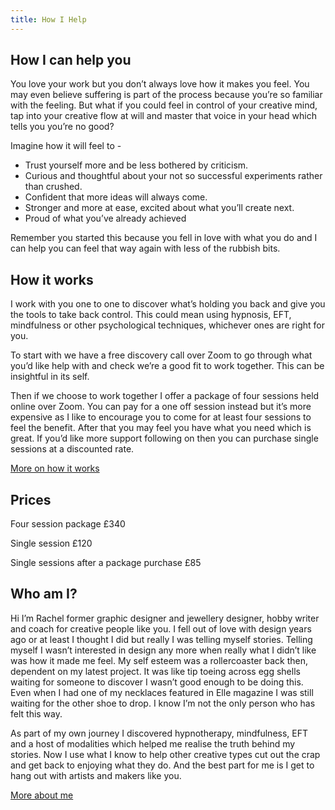 ```yaml
---
title: How I Help
---
```

## How I can help you

You love your work but you don’t always love how it makes you feel. You may even believe suffering is part of the process because you’re so familiar with the feeling. But what if you could feel in control of your creative mind, tap into your creative flow at will and master that voice in your head which tells you you’re no good? 

Imagine how it will feel to -

* Trust yourself more and be less bothered by criticism.
* Curious and thoughtful about your not so successful experiments rather than crushed. 
* Confident that more ideas will always come. 
* Stronger and more at ease, excited about what you’ll create next.
* Proud of what you’ve already achieved

Remember you started this because you fell in love with what you do and I can help you can feel that way again with less of the rubbish bits.

## How it works

I work with you one to one to discover what’s holding you back and give you the tools to take back control. This could mean using hypnosis, EFT, mindfulness or other psychological techniques, whichever ones are right for you.

To start with we have a free discovery call over Zoom to go through what you’d like help with and check we’re a good fit to work together. This can be insightful in its self.

Then if we choose to work together I offer a package of four sessions held online over Zoom. You can pay for a one off session instead but it’s more expensive as I like to encourage you to come for at least four sessions to feel the benefit. After that you may feel you have what you need which is great. If you’d like more support following on then you can purchase single sessions at a discounted rate.

[More on how it works](/how_it_works/)



## Prices

Four session package £340

Single session £120

Single sessions after a package purchase £85


## Who am I?

Hi I’m Rachel former graphic designer and jewellery designer, hobby writer and coach for creative people like you. I fell out of love with design years ago or at least I thought I did but really I was telling myself stories. Telling myself I wasn’t interested in design any more when really what I didn’t like was how it made me feel. My self esteem was a rollercoaster back then, dependent on my latest project. It was like tip toeing across egg shells waiting for someone to discover I wasn’t good enough to be doing this. Even when I had one of my necklaces featured in Elle magazine I was still waiting for the other shoe to drop. I know I’m not the only person who has felt this way.

As part of my own journey I discovered hypnotherapy, mindfulness, EFT and a host of modalities which helped me realise the truth behind my stories. Now I use what I know to help other creative types cut out the crap and get back to enjoying what they do. And the best part for me is I get to hang out with artists and makers like you.

[More about me](/aboutme/)
